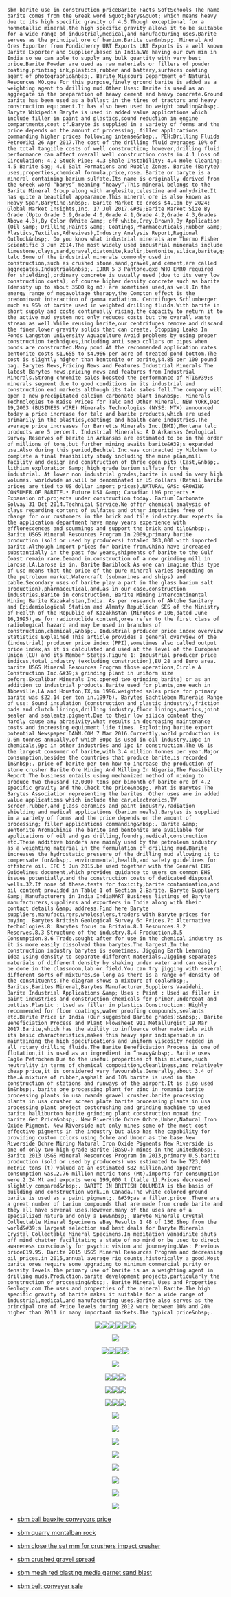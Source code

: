 
```
sbm barite use in construction priceBarite Facts SoftSchools The name barite comes from the Greek word &quot;barys&quot; which means heavy due to its high specific gravity of 4.5.Though exceptional for a nonmetallic mineral,the high specific gravity allows it to be suitable for a wide range of industrial,medical,and manufacturing uses.Barite serves as the principal ore of barium.Barite can&nbsp;. Mineral And Ores Exporter from Pondicherry URT Exports URT Exports is a well known Barite Exporter and Supplier,based in India.We having our own min in India so we can able to supply any bulk quantity with very best price.Barite Powder are used as raw materials or fillers of powder coating,printing ink,plastics,rubber and battery,surfaces coating agent of photographic&nbsp;. Barite Missouri Department of Natural Resources MO.gov For this purpose,finely ground barite is added as a weighting agent to drilling mud.Other Uses: Barite is used as an aggregate in the preparation of heavy cement and heavy concrete.Ground barite has been used as a ballast in the tires of tractors and heavy construction equipment.It has also been used to weight bowling&nbsp;. Baryte Wikipedia Baryte is used in added value applications which include filler in paint and plastics,sound reduction in engine compartments,coat of.Baryte is supplied in a variety of forms and the price depends on the amount of processing; filler applications commanding higher prices following intense&nbsp;. PEH:Drilling Fluids  PetroWiki 26 Apr 2017.The cost of the drilling fluid averages 10% of the total tangible costs of well construction; however,drilling fluid performance can affect overall well construction costs in.4.1 Loss of Circulation; 4.2 Stuck Pipe; 4.3 Shale Instability; 4.4 Hole Cleaning; 4.5 Barite Sag; 4.6 Salt Formations and Rubble Zones. Barite (Baryte) uses,properties,chemical formula,price,rose. Barite or baryte is a mineral containing barium sulfate.Its name is originally derived from the Greek word “barys” meaning “heavy”.This mineral belongs to the Barite Mineral Group along with anglesite,celestine and anhydrite.It has quite a beautiful appearance.This mineral ore is also known as Heavy Spar,Barytine,&nbsp;. Barite Market to cross $4.1bn by 2024: Global Market Insights,Inc. 17 Jul 2017.&#39;Barite Market Size By Grade (Upto Grade 3.9,Grade 4.0,Grade 4.1,Grade 4.2,Grade 4.3,Grades Above 4.3),By Color (White &amp; off white,Grey,Brown),By Application (Oil &amp; Drilling,Paints &amp; Coatings,Pharmaceuticals,Rubber &amp; Plastics,Textiles,Adhesives),Industry Analysis Report,Regional Outlook&nbsp;. Do you know what industrial minerals are Thermo Fisher Scientific 3 Jun 2014.The most widely used industrial minerals include limestone,clays,sand,gravel,diatomite,kaolin,bentonite,silica,barite,gypsum,potash,pumice,and talc.Some of the industrial minerals commonly used in construction,such as crushed stone,sand,gravel,and cement,are called aggregates.Industrial&nbsp;. IJRR 5 3 Pantone.qxd WHO EMRO required for shielding),ordinary concrete is usually used (due to its very low construction costs); of course higher density concrete such as barite (density up to about 3500 kg m3) are sometimes used,as well.In the energy range of megavoltage therapy,the Compton effect is the predominant interaction of gamma radiation. Centrifuges Schlumberger much as 95% of barite used in weighted drilling fluids.With barite in short supply and costs continually rising,the capacity to return it to the active mud system not only reduces costs but the overall waste stream as well.While reusing barite,our centrifuges remove and discard the finer,lower gravity solids that can create. Stopping Leaks In Ponds Langston University Aquaculture Avoid problems by using proper construction techniques,including anti seep collars on pipes when ponds are constructed.Many pond.At the recommended application rates bentonite costs $1,655 to $4,966 per acre of treated pond bottom.The cost is slightly higher than bentonite or barite,$4.85 per 100 pound bag. Barytes News,Pricing News and Features Industrial Minerals The latest Barytes news,pricing news and features from Industrial Minerals.Strong chromite sales boosted the performance of MTI&#39;s minerals segment due to good conditions in its industrial and construction end markets although its talc sales fell.The company will open a new precipitated calcium carbonate plant in&nbsp;. Minerals Technologies to Raise Prices for Talc and Other Mineral. NEW YORK,Dec 19,2003 (BUSINESS WIRE) Minerals Technologies (NYSE: MTX) announced today a price increase for talc and barite products,which are used primarily in the plastics,coatings and health care industries.The average price increases for Barretts Minerals Inc.(BMI),Montana talc products are 5 percent. Industrial Minerals: A D Arkansas Geological Survey Reserves of barite in Arkansas are estimated to be in the order of millions of tons,but further mining awaits barite&#39;s expanded use.Also during this period,Bechtel Inc.was contracted by Milchem to complete a final feasibility study including the mine plan,mill facility and design and construction of three open pits (East,&nbsp;. lithium exploration &amp; high grade barium sulfate for the industrial. At lower non industrial grades,barite is used in very high volumes. worldwide as.will be denominated in US dollars (Retail barite prices are tied to US dollar import prices).NATURAL GAS: GROWING CONSUMER.OF BARITE.• Future USA &amp; Canadian LNG projects.• Expansion of.projects under construction today. Barium Carbonate Solvay 31 Oct 2014.Technical Service.We offer chemical analysis of clays regarding content of sulfates and other impurities free of charge for our customers in the brick and tile industry.Our experts in the application department have many years experience with efflorescences and scummings and support the brick and tile&nbsp;. Barite USGS Mineral Resources Program In 2009,primary barite production (sold or used by producers) totaled 383,000.with imported barite.Although import prices for barite from.China have increased substantially in the past few years,shipments of barite to the Gulf Coast remain rare.Demand in.construction of a new grinding mill in Larose,LA.Larose is in. Barite Bariblock As one can imagine,this type of use means that the price of the pure mineral varies depending on the petroleum market.Watercraft (submarines and ships) and cable.Secondary uses of barite play a part in the glass barium salt production),pharmaceutical,and,as in our case,construction industries.Barite in construction. Barite Mining Intercontinental Mining Barite Kazakahstan,India. As per research of Aktobe Sanitary and Epidemiological Station and Almaty Republican SES of the Ministry of Health of the Republic of Kazakhstan (Minutes # 106,dated June 16,1995),as for radionuclide content,ores refer to the first class of radiological hazard and may be used in branches of construction,chemical,&nbsp;. Industrial producer price index overview Statistics Explained This article provides a general overview of the (industrial) producer price index (PPI),sometimes also called output price index,as it is calculated and used at the level of the European Union (EU) and its Member States.Figure 1: Industrial producer price indices,total industry (excluding construction),EU 28 and Euro area. barite USGS Mineral Resources Program those operations,Circle A Construction Inc.&#39;s grinding plant in uniform size before.Excalibar Minerals Inc.opened two grinding barite] or as an addition to industrial products.Barite used for plants,one each in Abbeville,LA and Houston,TX,in 1996.weighted sales price for primary barite was $22.14 per ton in.1997b). Barytes Sachtleben Minerals Range of use: Sound insulation (construction and plastic industry),friction pads and clutch linings,drilling industry,floor linings,mastics,joint sealer and sealents,pigment.Due to their low silica content they hardly cause any abrasivity,what results in decreasing maintenance costs and increasing equipment life times. Exploiting barite export potential Newspaper DAWN.COM 7 Mar 2016.Currently,world production is 9.6m tonnes annually,of which 80pc is used in oil industry,10pc in chemicals,9pc in other industries and 1pc in construction.The US is the largest consumer of barite,with 3.4 million tonnes per year.Major consumption,besides the countries that produce barite,is recorded in&nbsp;. price of barite per ton how to increase the production of stone crusher Barite Ore Mining And Milling In Nigeria,The Feasibility Report.The business entails using mechanized method of mining to produce two thousand (2,000) tons per bimonth of barite ore of 4.2 specific gravity and the.Check the price&nbsp;. What is Barytes The Barytes Association representing the barites. Other uses are in added value applications which include the car,electronics,TV screen,rubber,and glass ceramics and paint industry,radiation shielding and medical applications (barium meals).Barytes is supplied in a variety of forms and the price depends on the amount of processing; filler applications commanding&nbsp;. Barite &amp; Bentonite AromaChimie The barite and bentonite are available for applications of oil and gas drilling,foundry,medical,construction etc.These additive binders are mainly used by the petroleum industry as a weighting material in the formulation of drilling mud.Barite increases the hydrostatic pressure of the drilling mud allowing it to compensate for&nbsp;. environmental,health,and safety guidelines for offshore oil. IFC 5 Jun 2015.be used together with the General EHS Guidelines document,which provides guidance to users on common EHS issues potentially.and the construction costs of dedicated disposal wells.32.If none of these.tests for toxicity,barite contamination,and oil content provided in Table 1 of Section 2.Barite. Baryte Suppliers &amp; Manufacturers in India IndiaMART Business listings of Baryte manufacturers,suppliers and exporters in India along with their contact details &amp; address.Find here Baryte suppliers,manufacturers,wholesalers,traders with Baryte prices for buying. Barytes British Geological Survey 6: Prices.7: Alternative technologies.8: Barytes focus on Britain.8.1 Resources.8.2 Reserves.8.3 Structure of the industry.8.4 Production.8.5 Consumption.8.6 Trade.sought after for use in the chemical industry as it is more easily dissolved than barytes.The largest.In the construction industry barytes is sometimes. Jigging Earth Learning Idea Using density to separate different materials.Jigging separates materials of different density by shaking under water and can easily be done in the classroom,lab or field.You can try jigging with several different sorts of mixtures,so long as there is a range of density of the constituents.The diagram shows a mixture of coal&nbsp;. Barites,Barites Mineral,Barytes Manufacturer,Suppliers Vaaidehi. Barite Industrial Applications &amp; Uses : Paint : Used as filler in paint industries and construction chemicals for primer,undercoat and putties.Plastic : Used as filler in plastics.Construction: Highly recommended for floor coatings,water proofing compounds,sealants etc.Barite Price in India (Our suggested Barite grades):&nbsp;. Barite Beneficiation Process and Plant Flowsheet 911 Metallurgist 19 Mar 2017.Barite,which has the ability to influence other materials with its basic characteristics,makes this heavy spar indispensable in maintaining the high specifications and uniform viscosity needed in all rotary drilling fluids.The Barite Beneficiation Process is one of flotation,it is used as an ingredient in “heavy&nbsp;. Barite uses Eagle Petrochem Due to the useful properties of this mixture,such neutrality in terms of chemical composition,cleanliness,and relatively cheap price,it is considered very favourable.Generally,about 3.4 of the.A mixture of rubber,asphalt and 10% barite is used in the construction of stations and runways of the airport.It is also used in&nbsp;. barite ore processing plant for zinc in romania barite processing plants in usa rwanda gravel crusher.barite processing plants in usa crusher screen plate barite processing plants in usa processing plant project costcrushing and grinding machine to used barite halliburton barite grinding plant construction mouat inc barite.Get Price&nbsp;. New Riverside Ochre Ochre,Umber,Natural Iron Oxide Pigment. New Riverside not only mines some of the most cost effective pigments in the industry but also has the capability for providing custom colors using Ochre and Umber as the base.New Riverside Ochre Mining Natural Iron Oxide Pigments New Riverside is one of only two high grade Barite (BaSO₄) mines in the United&nbsp;. Barite 2013 USGS Mineral Resources Program in 2013,primary U.S.barite production (sold or used by producers) was estimated to be 723,000 metric tons (t) valued at an estimated $82 million,and apparent consumption was.2.76 million metric tons (Mt).imports for consumption were.2.24 Mt and exports were 199,000 t (table 1).Prices decreased slightly compared&nbsp;. BARITE IN BRITISH COLUMBIA is the basis of building and construction work.In Canada.The white colored ground barite is used as a paint pigment;. &#39;as a filler.price .There are a great number of barium compounds that are made from crude barite and they all have several uses.However,many of the uses are of a specialized nature and only a £ew&nbsp;. Baryte Minerals Crystal Collectable Mineral Specimens eBay Results 1 48 of 136.Shop from the world&#39;s largest selection and best deals for Baryte Minerals Crystal Collectable Mineral Specimens.In meditation vanadinite shuts off mind chatter facilitating a state of no mind or be used to direct awareness consciously for psychic vision and journeying.Was: Previous price£19.95. Barite 2015 USGS Mineral Resources Program and decreasing oil prices.in 2015,annual average rig counts,historically a good.Most barite ores require some upgrading to minimum commercial purity or density levels.the primary use of barite is as a weighting agent in drilling muds.Production.barite development projects,particularly the construction of processing&nbsp;. Barite Mineral Uses and Properties Geology.com The uses and properties of the mineral Barite.The high specific gravity of barite makes it suitable for a wide range of industrial,medical,and manufacturing uses.Barite also serves as the principal ore of.Price levels during 2012 were between 10% and 20% higher than 2011 in many important markets.The typical price&nbsp;. 
```

<div align="center">
  
<a rel="nofollow" href="https://m.shibang-china.com?f=github&k=sbm+barite+use+in+construction+price"><img src="https://static.shibang-china.com/en/l.png"></a><img src="https://static.shibang-china.com/en/hw.png"><a rel="nofollow" href="https://m.shibang-china.com/product/?f=github&k=sbm+barite+use+in+construction+price"><img src="https://static.shibang-china.com/en/p.png"></a><a rel="nofollow" href="https://m.shibang-china.com/cases/?f=github&k=sbm+barite+use+in+construction+price"><img src="https://static.shibang-china.com/en/c.png"></a><a rel="nofollow" href="https://m.shibang-china.com/news/?f=github&k=sbm+barite+use+in+construction+price"><img src="https://static.shibang-china.com/en/n.png"></a><a rel="nofollow" href="https://m.shibang-china.com?f=github&k=sbm+barite+use+in+construction+price"><img src="https://static.shibang-china.com/en/m.png"></a>

<a rel="nofollow" href="https://m.shibang-china.com/product/?f=github&k=sbm+barite+use+in+construction+price"><img src="https://static.shibang-china.com/en/b.jpg"></a>
  
<a rel="nofollow" href="https://m.shibang-china.com/solution-aggregate.html?f=github&k=sbm+barite+use+in+construction+price"><img src="https://static.shibang-china.com/en/a.jpg"></a><a rel="nofollow" href="https://m.shibang-china.com/solution-mine.html?f=github&k=sbm+barite+use+in+construction+price"><img src="https://static.shibang-china.com/en/m.jpg"></a><a rel="nofollow" href="https://m.shibang-china.com/solution-mill.html?f=github&k=sbm+barite+use+in+construction+price"><img src="https://static.shibang-china.com/en/g.jpg"></a><a rel="nofollow" href="https://m.shibang-china.com/solution-epc.html?f=github&k=sbm+barite+use+in+construction+price"><img src="https://static.shibang-china.com/en/e.jpg"></a>

<a rel="nofollow" href="https://m.shibang-china.com/product/?f=github&k=sbm+barite+use+in+construction+price"><img src="https://static.shibang-china.com/en/a-p.png"></a>

<a rel="nofollow" href="https://m.shibang-china.com/product/crusher/c6x.html?f=github&k=sbm+barite+use+in+construction+price"><img src="https://static.shibang-china.com/en/j.jpg"></a><a rel="nofollow" href="https://m.shibang-china.com/product/crusher/ci5x.html?f=github&k=sbm+barite+use+in+construction+price"><img src="https://static.shibang-china.com/en/i.jpg"></a><a rel="nofollow" href="https://m.shibang-china.com/product/crusher/hst.html?f=github&k=sbm+barite+use+in+construction+price"><img src="https://static.shibang-china.com/en/c.jpg"></a>

<a rel="nofollow" href="https://m.shibang-china.com/product/mill/mtw.html?f=github&k=sbm+barite+use+in+construction+price"><img src="https://static.shibang-china.com/en/mtw.jpg"></a><a rel="nofollow" href="https://m.shibang-china.com/product/mill/scm.html?f=github&k=sbm+barite+use+in+construction+price"><img src="https://static.shibang-china.com/en/scm.jpg"></a><a rel="nofollow" href="https://m.shibang-china.com/product/mill/lm.html?f=github&k=sbm+barite+use+in+construction+price"><img src="https://static.shibang-china.com/en/lm.jpg"></a>

<a rel="nofollow" href="https://m.shibang-china.com/product/sand/vsi6x.html?f=github&k=sbm+barite+use+in+construction+price"><img src="https://static.shibang-china.com/en/6x.jpg"></a><a rel="nofollow" href="https://m.shibang-china.com/product/sand/vu.html?f=github&k=sbm+barite+use+in+construction+price"><img src="https://static.shibang-china.com/en/vu.jpg"></a><a rel="nofollow" href="https://m.shibang-china.com/product/mobile/klun.html?f=github&k=sbm+barite+use+in+construction+price"><img src="https://static.shibang-china.com/en/k.jpg"></a>

<a rel="nofollow" href="https://m.shibang-china.com/cases/?f=github&k=sbm+barite+use+in+construction+price"><img src="https://static.shibang-china.com/en/case.png"></a>

<a rel="nofollow" href="https://m.shibang-china.com/cases/aggregate/202.html?f=github&k=sbm+barite+use+in+construction+price"><img src="https://static.shibang-china.com/en/c-1.jpg"></a>

<a rel="nofollow" href="https://m.shibang-china.com/cases/aggregate/203.html?f=github&k=sbm+barite+use+in+construction+price"><img src="https://static.shibang-china.com/en/c-2.jpg"></a>

<a rel="nofollow" href="https://m.shibang-china.com/cases/mill/123.html?f=github&k=sbm+barite+use+in+construction+price"><img src="https://static.shibang-china.com/en/c-3.jpg"></a>

<a rel="nofollow" href="https://m.shibang-china.com/contact_us.html?f=github&k=sbm+barite+use+in+construction+price"><img src="https://static.shibang-china.com/en/contact.png"></a>

<a rel="nofollow" href="https://swt.shibang-china.com/?f=github&k=sbm+barite+use+in+construction+price"><img src="https://static.shibang-china.com/en/chat.png"></a>

<a rel="nofollow" href="https://whatsapp.shibangsoft.com/WhatsApp.php?f=github&k=sbm+barite+use+in+construction+price"><img src="https://static.shibang-china.com/en/whatsapp.png"></a>

<a rel="nofollow" href="https://m.shibang-china.com/?f=github&k=sbm+barite+use+in+construction+price"><img src="https://static.shibang-china.com/en/website.png"></a>

</div>


* [sbm ball bauxite conveyors price](sbm%20ball%20bauxite%20conveyors%20price.md)

* [sbm quarry montalban rock](sbm%20quarry%20montalban%20rock.md)

* [sbm close the set mm for crushers impact crusher](sbm%20close%20the%20set%20mm%20for%20crushers%20impact%20crusher.md)

* [sbm crushed gravel spread](sbm%20crushed%20gravel%20spread.md)

* [sbm mesh red blasting media garnet sand blast](sbm%20mesh%20red%20blasting%20media%20garnet%20sand%20blast.md)

* [sbm belt conveyer sale](sbm%20belt%20conveyer%20sale.md)